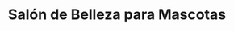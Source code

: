 ---
title: "Salón de Belleza para Mascotas"
url: /la-habana/salon-de-belleza-para-mascotas/
shop: Tiersalon
---